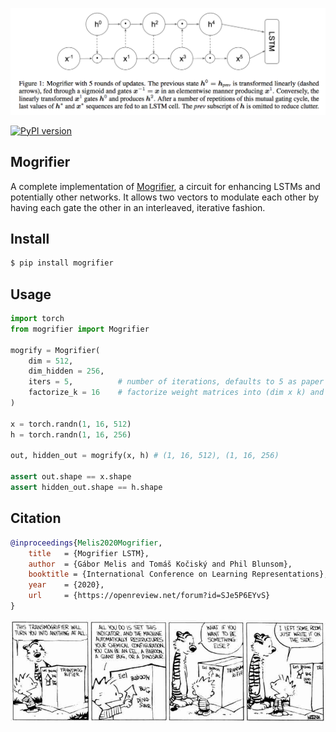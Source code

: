 <img src="./mogrifier.png" width="600px"></img>

[![PyPI version](https://badge.fury.io/py/mogrifier.svg)](https://badge.fury.io/py/mogrifier)

## Mogrifier

A complete implementation of <a href="https://openreview.net/forum?id=SJe5P6EYvS">Mogrifier</a>, a circuit for enhancing LSTMs and potentially other networks. It allows two vectors to modulate each other by having each gate the other in an interleaved, iterative fashion.

## Install

```bash
$ pip install mogrifier
```

## Usage

```python
import torch
from mogrifier import Mogrifier

mogrify = Mogrifier(
    dim = 512,
    dim_hidden = 256,
    iters = 5,          # number of iterations, defaults to 5 as paper recommended for LSTM
    factorize_k = 16    # factorize weight matrices into (dim x k) and (k x dim), if specified
)

x = torch.randn(1, 16, 512)
h = torch.randn(1, 16, 256)

out, hidden_out = mogrify(x, h) # (1, 16, 512), (1, 16, 256)

assert out.shape == x.shape
assert hidden_out.shape == h.shape
```

## Citation

```bibtex
@inproceedings{Melis2020Mogrifier,
    title   = {Mogrifier LSTM},
    author  = {Gábor Melis and Tomáš Kočiský and Phil Blunsom},
    booktitle = {International Conference on Learning Representations},
    year    = {2020},
    url     = {https://openreview.net/forum?id=SJe5P6EYvS}
}
```

<img src="./transmogrifier.jpg" width="700px"></img>